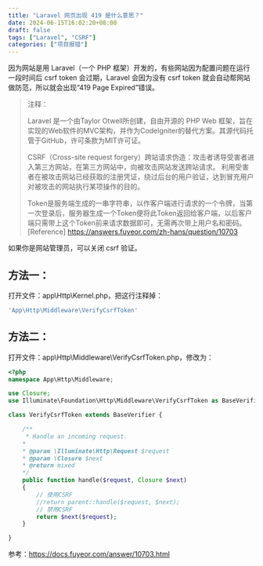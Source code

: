 ```yaml
---
title: "Laravel 网页出现 419 是什么意思？"
date: 2024-06-15T16:02:20+08:00
draft: false
tags: ["Laravel", "CSRF"]
categories: ["项目报错"]
---
```



因为网站是用 Laravel（一个 PHP 框架）开发的，有些网站因为配置问题在运行一段时间后 csrf token 会过期，Laravel 会因为没有 csrf token 就会自动帮网站做防范，所以就会出现“419 Page Expired”错误。

> 注释：
>
> Laravel 是一个由Taylor Otwell所创建，自由开源的 PHP Web 框架，旨在实现的Web软件的MVC架构，并作为CodeIgniter的替代方案。其源代码托管于GitHub，许可条款为MIT许可证。
>
> CSRF（Cross-site request forgery）跨站请求伪造：攻击者诱导受害者进入第三方网站，在第三方网站中，向被攻击网站发送跨站请求。 利用受害者在被攻击网站已经获取的注册凭证，绕过后台的用户验证，达到冒充用户对被攻击的网站执行某项操作的目的。
>
> Token是服务端生成的一串字符串，以作客户端进行请求的一个令牌，当第一次登录后，服务器生成一个Token便将此Token返回给客户端，以后客户端只需带上这个Token前来请求数据即可，无需再次带上用户名和密码。
> [Reference] https://answers.fuyeor.com/zh-hans/question/10703

如果你是网站管理员，可以关闭 csrf 验证。

## **方法一：**

打开文件：app\Http\Kernel.php，把这行注释掉：

```php
'App\Http\Middleware\VerifyCsrfToken'
```

## **方法二：**

打开文件：app\Http\Middleware\VerifyCsrfToken.php，修改为：

```php
<?php
namespace App\Http\Middleware;

use Closure;
use Illuminate\Foundation\Http\Middleware\VerifyCsrfToken as BaseVerifier;

class VerifyCsrfToken extends BaseVerifier {

    /**
     * Handle an incoming request.
    *
    * @param \Illuminate\Http\Request $request
    * @param \Closure $next
    * @return mixed
    */
    public function handle($request, Closure $next)
    {
        // 使用CSRF
        //return parent::handle($request, $next);
        // 禁用CSRF
        return $next($request);
    }

}
```

参考：https://docs.fuyeor.com/answer/10703.html
